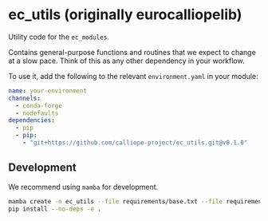 # ec_utils (originally eurocalliopelib)

Utility code for the `ec_modules`.

Contains general-purpose functions and routines that we expect to change at a slow pace. Think of this as any other dependency in your workflow.

To use it, add the following to the relevant `environment.yaml` in your module:

```yaml
name: your-environment
channels:
  - conda-forge
  - nodefaults
dependencies:
  - pip
  - pip:
    - "git+https://github.com/calliope-project/ec_utils.git@v0.1.0"
```

## Development

We recommend using `mamba` for development.

```bash
mamba create -n ec_utils --file requirements/base.txt --file requirements/geo.txt --file requirements/dev.txt
pip install --no-deps -e .
```

